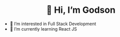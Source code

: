 <h1 align="center">👋 Hi, I’m Godson</h1>

- 👀 I’m interested in Full Stack Development 
- 🌱 I’m currently learning React JS

<!--
<h3>Connect with me:</h3>
 <p align="left">
<a href="https://instagram.com/" target="blank">
  <img align="center" src="https://raw.githubusercontent.com/rahuldkjain/github-profile-readme-generator/master/src/images/icons/Social/instagram.svg" alt="abcbsv" height="30" width="40" />
</a>
<a href="https://www.youtube.com/" target="blank">
  <img align="center" src="https://raw.githubusercontent.com/rahuldkjain/github-profile-readme-generator/master/src/images/icons/Social/youtube.svg" alt="snxjn" height="30" width="40" />
</a>
</p>
<!--
 <h3>Language and Tools:</h3>

<!--
  [![Godson's GitHub stats](https://github-readme-stats.vercel.app/api?username=godsy07&show_icons=true&theme=dark)](https://github.com/godsy07/github-readme-stats)

<!-- theme= dark, radical, merko, gruvbox, tokyonight, onedark, cobalt, synthwave, highcontrast, dracula -->
